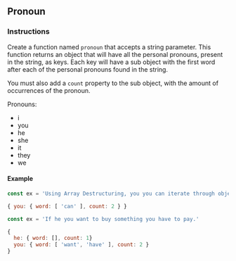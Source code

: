 ## Pronoun

### Instructions

Create a function named `pronoun` that accepts a string parameter.
This function returns an object that will have all the personal pronouns, present in the string, as keys. Each key will have a sub object with the first word after each of the personal pronouns found in the string.

You must also add a `count` property to the sub object, with the amount of occurrences of the pronoun.

Pronouns:
- i
- you
- he
- she
- it
- they
- we

#### Example

```js
const ex = 'Using Array Destructuring, you you can iterate through objects easily.'

{ you: { word: [ 'can' ], count: 2 } }

const ex = 'If he you want to buy something you have to pay.'

{
  he: { word: [], count: 1}
  you: { word: [ 'want', 'have' ], count: 2 }
}

```
